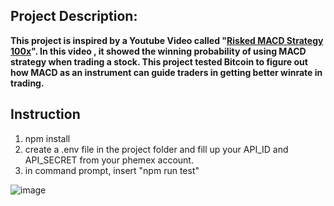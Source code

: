 ## Project Description:
**This project is inspired by a Youtube Video called "[Risked MACD Strategy 100x](https://www.youtube.com/watch?v=nmffSjdZbWQ&t=187s)". In this video , it showed the winning 
probability of using MACD strategy when trading a stock. This project tested Bitcoin to figure out how MACD as an instrument can guide traders in getting better winrate
in trading.**


## Instruction 
1. npm install
2. create a .env file in the project folder and fill up your API_ID and API_SECRET from your phemex account.
3. in command prompt, insert "npm run test"

![image](https://github.com/FHCProm/Trading-Strategy-Backtester/assets/38954889/9324a260-b011-403c-9120-3d28399f05d1)
